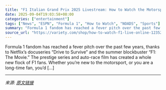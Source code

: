 ```yaml
---
title: "F1 Italian Grand Prix 2025 Livestream: How to Watch the Motorsports Race Online for Free"
date: 2025-09-04T19:03:58+08:00
categories: ["entertainment"]
tags: ["News", "ESPN", "Formula 1", "How to Watch", "NOADS", "Sports"]
summary: "Formula 1 fandom has reached a fever pitch over the past few years, thanks to Netflix&#8217;s docuseries &#8220;Drive to Survive&#8221; and the summer blockbuster &#8220;F1: The Movie.&#8221; The pres"
source_url: "https://variety.com/shop/how-to-watch-f1-live-online-1235212614/"
---
```


Formula 1 fandom has reached a fever pitch over the past few years, thanks to Netflix&#8217;s docuseries &#8220;Drive to Survive&#8221; and the summer blockbuster &#8220;F1: The Movie.&#8221; The prestige series and auto-race film has created a whole new flock of F1 fans. Whether you&#8217;re new to the motorsport, or you are a long-time fan, you&#8217;d [&#8230;]

---

*来源: [原文链接](https://variety.com/shop/how-to-watch-f1-live-online-1235212614/)*
